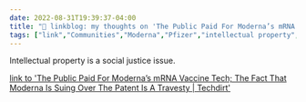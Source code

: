 ```yaml
---
date: 2022-08-31T19:39:37-04:00
title: "🔗 linkblog: my thoughts on 'The Public Paid For Moderna’s mRNA Vaccine Tech; The Fact That Moderna Is Suing Over The Patent Is A Travesty | Techdirt'"
tags: ["link","Communities","Moderna","Pfizer","intellectual property","COVID-19","patents","Mike Masnick","Techdirt"]
---
```

Intellectual property is a social justice issue.
 

[link to 'The Public Paid For Moderna’s mRNA Vaccine Tech; The Fact That Moderna Is Suing Over The Patent Is A Travesty | Techdirt'](https://www.techdirt.com/2022/08/31/the-public-paid-for-modernas-mrna-vaccine-tech-the-fact-that-moderna-is-suing-over-the-patent-is-a-travesty/)
